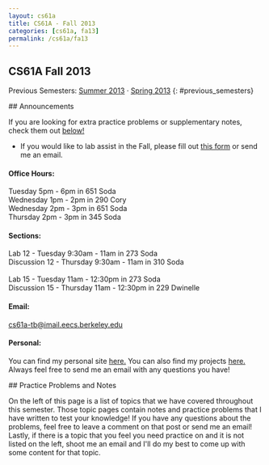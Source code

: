 ```yaml
---
layout: cs61a
title: CS61A - Fall 2013
categories: [cs61a, fa13]
permalink: /cs61a/fa13
---
```

## CS61A Fall 2013

Previous Semesters: <a href="/cs61a/su13">Summer 2013</a> &middot; <a href="/cs61a/sp13">Spring 2013</a>
{: #previous_semesters}

<div class="bs-callout bs-callout-info" markdown="1">
## Announcements

If you are looking for extra practice problems or supplementary notes, check them out <a href="#extra_problems">below!</a>

* If you would like to lab assist in the Fall, please fill out <a href="https://docs.google.com/forms/d/15hC07VjqZ70PLZ69nfwcaSARZg1pMqboZy8kOsibyx0/viewform">this form</a> or send me an email.
</div>

#### Office Hours:

Tuesday 5pm - 6pm in 651 Soda<br>
Wednesday 1pm - 2pm in 290 Cory<br>
Wednesday 2pm - 3pm in 651 Soda<br>
Thursday 2pm - 3pm in 345 Soda

#### Sections:

Lab 12 - Tuesday 9:30am - 11am in 273 Soda<br>
Discussion 12 - Thursday 9:30am - 11am in 310 Soda<br>
<br>
Lab 15 - Tuesday 11am - 12:30pm in 273 Soda<br>
Discussion 15 - Thursday 11am - 12:30pm in 229 Dwinelle<br>

#### Email:

<a href="mailto:cs61a-tb@imail.eecs.berkeley.edu">cs61a-tb@imail.eecs.berkeley.edu</a>

#### Personal:

You can find my personal site <a href="http://markmiyashita.com">here.</a> You can also find my projects <a href="http://markmiyashita.com/projects">here.</a> Always feel free to send me an email with any questions you have!

<div class="bs-callout bs-callout-info" id="extra_problems" markdown="1">
## Practice Problems and Notes

On the left of this page is a list of topics that we have covered throughout this semester. Those topic pages contain notes and practice problems that I have written to test your knowledge! If you have any questions about the problems, feel free to leave a comment on that post or send me an email! Lastly, if there is a topic that you feel you need practice on and it is not listed on the left, shoot me an email and I'll do my best to come up with some content for that topic.
</div>
